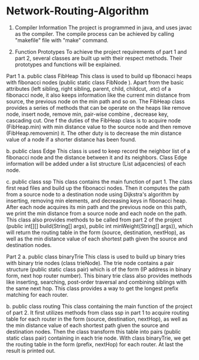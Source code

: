 # Network-Routing-Algorithm
1. Compiler Information 
The project is programmed in java, and uses javac as the compiler. The compile process can
be achieved by calling "makefile" file with "make" command. 
 
2. Function Prototypes 
To achieve the project requirements of part 1 and part 2, several classes are built up with
their respect methods. Their prototypes and functions will be explained.

Part 1
a. public class FibHeap 
This class is used to build up fibonacci heaps with fibonacci nodes (public static class
FibNode ). Apart from the basic attributes (left sibling, right sibling, parent, child,
childcut, .etc) of a fibonacci node, it also keeps information like the current min distance
from source, the previous node on the min path and so on. The FibHeap class provides a
series of methods that can be operate on the heaps like remove node, insert node, remove
min, pair-wise combine , decrease key, cascading cut. 
One f the duties of the FibHeap class is to acquire node (FibHeap.min) with min distance
value to the source node and then remove (FibHeap.removemin) it. The other duty is to
decrease the min distance value of a node if a shorter distance has been found. 

b. public class Edge
This class is used to keep record the neighbor list of a fibonacci node and the distance
between it and its neighbors. Class Edge information will be added under a list structure
(List<Edge> adjacencies) of each node.

c. public class ssp
This class contains the main function of part 1. The class first read files and build up the
fibonacci nodes. Then it computes the path from a source node to a destination node using
Dijkstra's algorithm by inserting, removing min elements, and decreasing keys in fibonacci
heap. After each node acquires its min path and the previous node on this path, we print the
min distance from a source node and each node on the path. 
This class also provides methods to be called from part 2 of the project (public int[][]
build(String[] args), public int minWeight(String[] args)), which will return the routing table in
the form (source, destination, nextHop), as well as the min distance value of each shortest
path given the source and destination nodes.


 
Part 2
a. public class binaryTrie
This class is used to build up binary tries with binary trie nodes (class trieNode). The trie
node contains a pair structure (public static class pair) which is of the form (IP address in
binary form, next hop router number). This binary trie class also provides methods like
inserting, searching, post-order traversal and combining siblings with the same next hop.
This class provides a way to get the longest prefix matching for each router.

b. public class routing
This class containing the main function of the project of part 2. It first utilizes methods from
class ssp in part 1 to acquire routing table for each router in the form (source, destination,
nextHop), as well as the min distance value of each shortest path given the source and
destination nodes. Then the class transform this table into pairs (public static class pair)
containing in each trie node. With class binaryTrie, we get the routing table in the form
(prefix, nextHop) for each router. At last the result is printed out.
